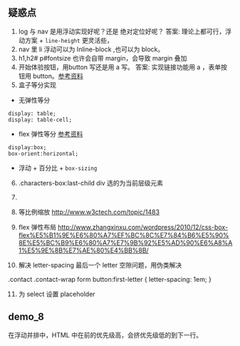 ## 疑惑点
1. log 与 nav 是用浮动实现好呢？还是 绝对定位好呢？
  答案: 理论上都可行，浮动方案 + `line-height` 更灵活些，
2. nav 里 li 浮动可以为 Inline-block ,也可以为 block。
3. h1,h2# p#fontsize  也许会自带 margin，会导致 margin 叠加
4. 开始体验按钮，用button 写还是用 a 写。
  答案: 实现链接功能用 a ，表单按钮用 button。[参考资料](http://stackoverflow.com/questions/2906582/how-to-create-an-html-button-that-acts-like-a-link)
5. 盒子等分实现
 - 无弹性等分
  ```
  display: table; 
  display: table-cell;
  ```
 - flex 弹性等分 [参考资料](http://www.html-js.com/article/column/739)
 ```
 display:box;
 box-orient:horizontal;
 ```
 - 浮动 + 百分比 + `box-sizing`

6. .characters-box:last-child div 选的为当前层级元素
7. 
8. 等比例缩放 http://www.w3ctech.com/topic/1483
 9. flex 弹性布局 http://www.zhangxinxu.com/wordpress/2010/12/css-box-flex%E5%B1%9E%E6%80%A7%EF%BC%8C%E7%84%B6%E5%90%8E%E5%BC%B9%E6%80%A7%E7%9B%92%E5%AD%90%E6%A8%A1%E5%9E%8B%E7%AE%80%E4%BB%8B/

 10. 解决 letter-spacing 最后一个 letter 空隙问题，用伪类解决

 .contact .contact-wrap form button:first-letter {
	letter-spacing: 1em;
}

11. 为 select 设置 placeholder


## demo_8

在浮动并排中，HTML 中在前的优先级高，会挤优先级低的到下一行。